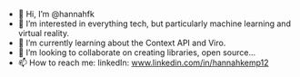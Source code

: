 - 👋 Hi, I’m @hannahfk
- 👀 I’m interested in everything tech, but particularly machine learning and virtual reality. 
- 🌱 I’m currently learning about the Context API and Viro.
- 💞️ I’m looking to collaborate on creating libraries, open source...
- 📫 How to reach me: linkedIn: www.linkedin.com/in/hannahkemp12

<!---
hannahfk/hannahfk is a ✨ special ✨ repository because its `README.md` (this file) appears on your GitHub profile.
You can click the Preview link to take a look at your changes.
--->
